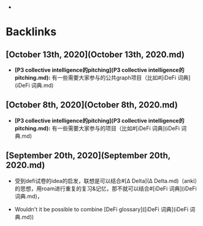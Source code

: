 - 

# Backlinks
## [October 13th, 2020](October 13th, 2020.md)
- **[P3 collective intelligence的pitching](P3 collective intelligence的pitching.md):** 有一些需要大家参与的公共graph项目（比如#[ℹ︎DeFi 词典](ℹ︎DeFi 词典.md)

## [October 8th, 2020](October 8th, 2020.md)
- **[P3 collective intelligence的pitching](P3 collective intelligence的pitching.md):** 有一些需要大家参与的项目（比如#[ℹ︎DeFi 词典](ℹ︎DeFi 词典.md)

## [September 20th, 2020](September 20th, 2020.md)
- 受到defi试卷的idea的启发，联想是可以结合#[∆ Delta](∆ Delta.md)（anki）的思想，用roam进行重复的复习&记忆，那不就可以结合#[ℹ︎DeFi 词典](ℹ︎DeFi 词典.md)，

- Wouldn't it be possible to combine [DeFi glossary]([ℹ︎DeFi 词典](ℹ︎DeFi 词典.md))

